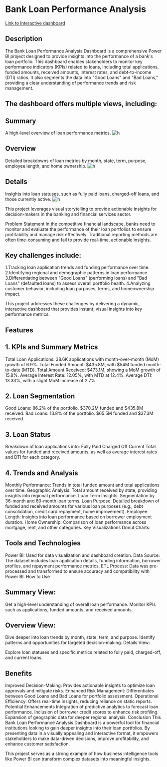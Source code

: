 # Bank Loan Performance Analysis 
[Link to Interactive dashboard](https://app.powerbi.com/view?r=eyJrIjoiZjQ0MDcyZjMtNDgzNC00MDE2LWFiMWQtZWMxZmViZWFiYzVmIiwidCI6ImM2ZTU0OWIzLTVmNDUtNDAzMi1hYWU5LWQ0MjQ0ZGM1YjJjNCJ9)

## Description
The Bank Loan Performance Analysis Dashboard is a comprehensive Power BI project designed to provide insights into the performance of a bank's loan portfolio. This dashboard enables stakeholders to monitor key performance indicators (KPIs) related to loans, including total applications, funded amounts, received amounts, interest rates, and debt-to-income (DTI) ratios. It also segments the data into "Good Loans" and "Bad Loans," providing a clear understanding of performance trends and risk management.

## The dashboard offers multiple views, including:

## Summary
A high-level overview of loan performance metrics.
![h](https://github.com/user-attachments/assets/4807e51f-5351-4973-b52f-4ef5d6dcc4af)

## Overview
Detailed breakdowns of loan metrics by month, state, term, purpose, employee length, and home ownership.
![h](https://github.com/user-attachments/assets/a4ed35b6-51ed-46e8-9839-4b37e436ab6b)

## Details
Insights into loan statuses, such as fully paid loans, charged-off loans, and those currently active.
![h](https://github.com/user-attachments/assets/487aaead-6306-4245-8372-94486490e734)

This project leverages visual storytelling to provide actionable insights for decision-makers in the banking and financial services sector.

Problem Statement
In the competitive financial landscape, banks need to monitor and evaluate the performance of their loan portfolios to ensure profitability and manage risk effectively. Traditional reporting methods are often time-consuming and fail to provide real-time, actionable insights.

## Key challenges include:

1.Tracking loan application trends and funding performance over time.
2.Identifying regional and demographic patterns in loan performance.
3.Differentiating between "Good Loans" (performing loans) and "Bad Loans" (defaulted loans) to assess overall portfolio health.
4.Analyzing customer behavior, including loan purposes, terms, and homeownership impact.

This project addresses these challenges by delivering a dynamic, interactive dashboard that provides instant, visual insights into key performance metrics.

## Features
## 1. KPIs and Summary Metrics
Total Loan Applications: 38.6K applications with month-over-month (MoM) growth of 6.9%.
Total Funded Amount: $435.8M, with $54M funded month-to-date (MTD).
Total Amount Received: $473.1M, showing a MoM growth of 15.8%.
Average Interest Rate: 12.05%, with MTD at 12.4%.
Average DTI: 13.33%, with a slight MoM increase of 2.7%.
## 2. Loan Segmentation
Good Loans:
86.2% of the portfolio.
$370.2M funded and $435.8M received.
Bad Loans:
13.8% of the portfolio.
$65.5M funded and $37.3M received.
## 3. Loan Status
Breakdown of loan applications into:
Fully Paid
Charged Off
Current
Total values for funded and received amounts, as well as average interest rates and DTI for each category.
## 4. Trends and Analysis
Monthly Performance:
Trends in total funded amount and total applications over time.
Geographic Analysis:
Total amount received by state, providing insights into regional performance.
Loan Term Insights:
Segmentation by 36-month and 60-month loan terms.
Loan Purpose:
Detailed breakdown of funded and received amounts for various loan purposes (e.g., debt consolidation, credit card repayment, home improvement).
Employee Length:
Insights into loan performance based on borrower employment duration.
Home Ownership:
Comparison of loan performance across mortgage, rent, and other categories.
Key Visualizations
Donut Charts:

## Tools and Technologies
Power BI: Used for data visualization and dashboard creation.
Data Source: The dataset includes loan application details, funding information, borrower profiles, and repayment performance metrics.
ETL Process: Data was pre-processed and transformed to ensure accuracy and compatibility with Power BI.
How to Use

## Summary View:
Get a high-level understanding of overall loan performance.
Monitor KPIs such as applications, funded amounts, and received amounts.

## Overview View:
Dive deeper into loan trends by month, state, term, and purpose.
Identify patterns and opportunities for targeted decision-making.
Details View:

Explore loan statuses and specific metrics related to fully paid, charged-off, and current loans.

## Benefits
Improved Decision-Making:
Provides actionable insights to optimize loan approvals and mitigate risks.
Enhanced Risk Management:
Differentiates between Good Loans and Bad Loans for portfolio assessment.
Operational Efficiency:
Offers real-time insights, reducing reliance on static reports.
Potential Enhancements
Integration of predictive analytics to forecast loan performance.
Inclusion of borrower credit scores to enhance risk profiling.
Expansion of geographic data for deeper regional analysis.
Conclusion
This Bank Loan Performance Analysis Dashboard is a powerful tool for financial institutions looking to gain deeper insights into their loan portfolios. By presenting data in a visually appealing and interactive format, it empowers stakeholders to make data-driven decisions, improve profitability, and enhance customer satisfaction.

This project serves as a strong example of how business intelligence tools like Power BI can transform complex datasets into meaningful insights.

